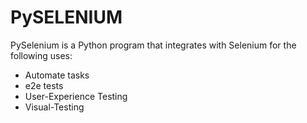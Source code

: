 # PySELENIUM

PySelenium is a Python program that integrates with Selenium for the following uses:

* Automate tasks
* e2e tests
* User-Experience Testing
* Visual-Testing

